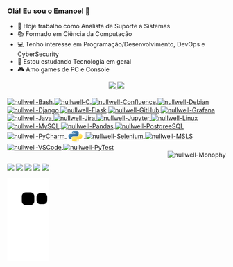 ### Olá! Eu sou o Emanoel 👋

- 🔭 Hoje trabalho como Analista de Suporte a Sistemas
- 📚 Formado em Ciência da Computação
- 💻 Tenho interesse em Programação/Desenvolvimento, DevOps e CyberSecurity
- 🌱 Estou estudando Tecnologia em geral
- 🎮 Amo games de PC e Console

<div align="center">
  <a href="https://github.com/Nullwell47">
  <img height="180em" src="https://github-readme-stats.vercel.app/api?username=Nullwell47&show_icons=true&theme=dark&include_all_commits=true&count_private=true"/>
  <img height="180em" src="https://github-readme-stats.vercel.app/api/top-langs/?username=Nullwell47&layout=compact&langs_count=7&theme=dark"/>
</div>
<div style="display: inline_block"><br>
  <img align="center" alt="nullwell-Bash" height="30" width="40" 
src="https://cdn.jsdelivr.net/gh/devicons/devicon/icons/bash/bash-original.svg" />
  <img align="center" alt="nullwell-C" height="30" width="40"
src="https://cdn.jsdelivr.net/gh/devicons/devicon/icons/c/c-original.svg" />
  <img align="center" alt="nullwell-Confluence" height="30" width="40"
src="https://cdn.jsdelivr.net/gh/devicons/devicon/icons/confluence/confluence-original.svg" />          
  <img align="center" alt="nullwell-Debian" height="30" width="40"
src="https://cdn.jsdelivr.net/gh/devicons/devicon/icons/debian/debian-original.svg" />
  <img align="center" alt="nullwell-Django" height="30" width="40"
src="https://cdn.jsdelivr.net/gh/devicons/devicon/icons/django/django-plain.svg" />
  <img align="center" alt="nullwell-Flask" height="30" width="40"
src="https://cdn.jsdelivr.net/gh/devicons/devicon/icons/flask/flask-original.svg" />
  <img align="center" alt="nullwell-GitHub" height="30" width="40"
src="https://cdn.jsdelivr.net/gh/devicons/devicon/icons/github/github-original.svg" />
  <img align="center" alt="nullwell-Grafana" height="30" width="40"
src="https://cdn.jsdelivr.net/gh/devicons/devicon/icons/grafana/grafana-original.svg" />
  <img align="center" alt="nullwell-Java" height="30" width="40"
src="https://cdn.jsdelivr.net/gh/devicons/devicon/icons/java/java-original.svg" />
  <img align="center" alt="nullwell-Jira" height="30" width="40"
src="https://cdn.jsdelivr.net/gh/devicons/devicon/icons/jira/jira-original.svg" />
  <img align="center" alt="nullwell-Jupyter" height="30" width="40"
src="https://cdn.jsdelivr.net/gh/devicons/devicon/icons/jupyter/jupyter-original.svg" />
  <img align="center" alt="nullwell-Linux" height="30" width="40"
src="https://cdn.jsdelivr.net/gh/devicons/devicon/icons/linux/linux-original.svg" />
  <img align="center" alt="nullwell-MySQL" height="30" width="40"
src="https://cdn.jsdelivr.net/gh/devicons/devicon/icons/mysql/mysql-original.svg" />
  <img align="center" alt="nullwell-Pandas" height="30" width="40"
src="https://cdn.jsdelivr.net/gh/devicons/devicon/icons/pandas/pandas-original.svg" />
  <img align="center" alt="nullwell-PostgreeSQL" height="30" width="40"
src="https://cdn.jsdelivr.net/gh/devicons/devicon/icons/postgresql/postgresql-original.svg" />
  <img align="center" alt="nullwell-PyCharm" height="30" width="40"
src="https://cdn.jsdelivr.net/gh/devicons/devicon/icons/pycharm/pycharm-original.svg" />
  <img align="center" alt="nullwell-Python" height="30" width="40" src="https://raw.githubusercontent.com/devicons/devicon/master/icons/python/python-original.svg" />
  <img align="center" alt="nullwell-Selenium" height="30" width="40" 
src="https://cdn.jsdelivr.net/gh/devicons/devicon/icons/selenium/selenium-original.svg" />
  <img align="center" alt="nullwell-MSLS" height="30" width="40" 
src="https://cdn.jsdelivr.net/gh/devicons/devicon/icons/microsoftsqlserver/microsoftsqlserver-plain.svg" />
  <img align="center" alt="nullwell-VSCode" height="30" width="40" 
src="https://cdn.jsdelivr.net/gh/devicons/devicon/icons/vscode/vscode-original.svg" />
  <img align="center" alt="nullwell-PyTest" height="30" width="40" 
src="https://cdn.jsdelivr.net/gh/devicons/devicon/icons/pytest/pytest-original.svg" />
  <br>
  <img align="right" alt="nullwell-Monophy" src="https://cdn.discordapp.com/attachments/885241805958938644/1001587867878969414/monophy.gif" />
</div>

  ##
  
<div> 
  <a href = "https://instagram.com/emanuel_r.b" target="_blank"><img src="https://img.shields.io/badge/-Instagram-%23E4405F?style=for-the-badge&logo=instagram&logoColor=white" target="_blank"></a>
    <a href = "https://facebook.com/killercage.1/" target="_blank"><img src="https://img.shields.io/badge/Facebook-1877F2?style=for-the-badge&logo=facebook&logoColor=white" target="_blank"></a>
  <a href = "mailto:contatoemanuelr.barros16@gmail.com"><img src="https://img.shields.io/badge/-Gmail-%23333?style=for-the-badge&logo=gmail&logoColor=white" target="_blank"></a>
  <a href = "https://linkedin.com/in/emanoel-rosa-323b381a2/" target="_blank"><img src="https://img.shields.io/badge/LinkedIn-0077B5?style=for-the-badge&logo=linkedin&logoColor=white" target="_blank"></a>
    <a href = "https://steamcommunity.com/profiles/76561198155054013/" target="_blank"><img src="https://img.shields.io/badge/Steam-000000?style=for-the-badge&logo=steam&logoColor=white" target="_blank"></a>
  
   ![Snake animation](https://github.com/rafaballerini/rafaballerini/blob/output/github-contribution-grid-snake.svg)

 </div>
